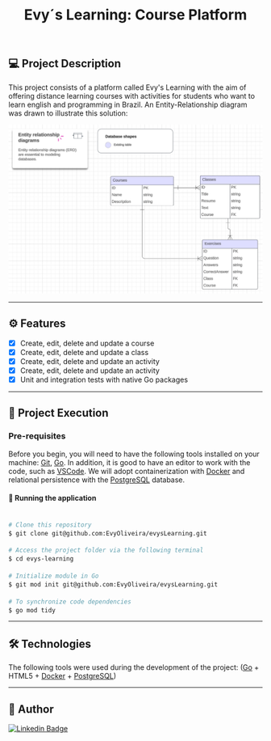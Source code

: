 <h1 align="center">
  Evy´s Learning: Course Platform
</h1>
</br>

## 💻 Project Description

This project consists of a platform called Evy's Learning with the aim of offering distance learning courses with activities for students who want to learn english and programming in Brazil. An Entity-Relationship diagram was drawn to illustrate this solution:
</br>

![homescreen](diagram.png)

---

## ⚙️ Features

- [x] Create, edit, delete and update a course
- [x] Create, edit, delete and update a class
- [x] Create, edit, delete and update an activity
- [x] Create, edit, delete and update an activity
- [x] Unit and integration tests with native Go packages
---

## 🚀 Project Execution

### Pre-requisites
Before you begin, you will need to have the following tools installed on your machine:
[Git](https://git-scm.com), [Go](https://go.dev/).
In addition, it is good to have an editor to work with the code, such as [VSCode](https://code.visualstudio.com/). We will adopt containerization with [Docker](https://www.docker.com/) and relational persistence with the [PostgreSQL](https://www.postgresql.org/) database.

#### 🧭 Running the application

```bash

# Clone this repository
$ git clone git@github.com:EvyOliveira/evysLearning.git

# Access the project folder via the following terminal
$ cd evys-learning

# Initialize module in Go
$ git mod init git@github.com:EvyOliveira/evysLearning.git

# To synchronize code dependencies
$ go mod tidy

```

---

## 🛠 Technologies

The following tools were used during the development of the project:
([Go](https://go.dev/) + HTML5 + [Docker](https://www.docker.com/) + [PostgreSQL](https://www.postgresql.org/))
<br>

---

## 🦸 Author

[![Linkedin Badge](https://img.shields.io/badge/-evelyncristinioliveira-blue?style=flat-square&logo=Linkedin&logoColor=white&link=https://www.linkedin.com/in/evelyncristinioliveira/)](https://www.linkedin.com/in/evelyncristinioliveira/)